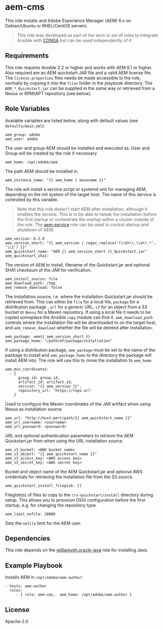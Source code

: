 # aem-cms

This role installs and Adobe Experience Manager (AEM) 6.x on Debian/Ubuntu or RHEL/CentOS servers.
> This role was developed as part of the wcm.io set of roles to integrate Ansible with [CONGA](http://devops.wcm.io/conga/) but can be used independently of it.

## Requirements

This role requires Ansible 2.2 or higher and works with AEM 6.1 or higher. Also required are an AEM quickstart JAR file and a valid AEM license file. The `license.properties` files needs be made accessible to the role, normally by copying it into the `files` folder in the playbook directory. The `AEM_*_Quickstart.jar` can be supplied in the same way or retrieved from a Nexus or RPM/APT repository (see below).

## Role Variables

Available variables are listed below, along with default values (see `defaults/main.yml`):

	aem_group: adobe
	aem_user: adobe

The user and group AEM should be installed and executed as. User and Group will be created by the role if necessary.

	aem_home: /opt/adobe/aem

The path AEM should be installed in.

	aem_instance_name: "{{ aem_home | basename }}"

The role will install a service script or systemd unit for managing AEM, depending on the init system of the target host. The name of this service is controlled by this variable. 
> Note that this role doesn't start AEM after installation, although it enables the service. This is to be able to tweak the installation before the first startup or orchestrate the startup within a cluster outside of the role. The [aem-service](https://github.com/wcm-io-devops/ansible-aem-service) role can be used to control startup and shutdown of AEM.

	aem_version: 6.2.0
	aem_version_short: "{{ aem_version | regex_replace('(\\d+\\.\\d+).*', '\\1') }}"
	aem_quickstart_name: "AEM_{{ aem_version_short }}_Quickstart.jar"
	aem_quickstart_sha1:

The version of AEM to install, filename of the Quickstart.jar and optional SHA1 checksum of the JAR for verification.

	aem_install_source: file
	aem_download_path: /tmp
	aem_remove_download: false

The installation source, i.e. where the installation Quickstart.jar should be retrieved from. This can either be `file` for a local file, `package` for a distribution package , `url` for a generic URL, `s3` for an object from a S3 bucket or `Nexus` for a Maven repository. If using a local file it needs to be copied someplace the Ansible `copy` module can find it. `aem_download_path` controls where the installation file will be downloaded to on the target host, and `aem_remove_download` whether the file will be deleted after installation.
	
	aem_package: aem{{ aem_version_short }}
	aem_package_home: "/path/of/package/installation"

If using a distribution package, `aem_package` must be set to the name of the package to install and `aem_package_home` to the directory the package will install AEM into. The role will use this to move the installation to `aem_home`.

	aem_mvn_coordinates:
	  - {
		  group_id: group.id,
		  artifact_id: artifact.id,
		  version: "{{ aem_version }}",
		  repository_url: 'https://repo.url'
		}

Used to configure the Maven coordinates of the JAR artifact when using Nexus as installation source.

	aem_url: "http://host:port/path/{{ aem_quickstart_name }}"
	aem_url_username: <username>
	aem_url_password: <password>

URL and optional authentication parameters to retrieve the AEM Quickstart.jar from when using the URL installation source.

	aem_s3_bucket: <AWS bucket name>
	aem_s3_object: "{{ aem_quickstart_name }}"
	aem_s3_access_key: <AWS access key>
	aem_s3_secret_key: <AWS secret key>

Bucket and object name of the AEM Quickstart.jar and optional AWS credentials for retrieving the installation file from the S3 source. 

	aem_quickstart_install_fileglob: []
	
Fileglob(s) of files to copy to the `crx-quickstart/install` directory during setup. This allows you to provision OSGi configuration before the first startup, e.g. for changing the repository type.

	aem_limit_nofile: 20000

Sets the `nofile` limit for the AEM user.

## Dependencies

This role depends on the [williamyeh.oracle-java](https://galaxy.ansible.com/williamyeh/oracle-java/) role for installing Java.

## Example Playbook

Installs AEM in `/opt/adobe/aem-author`: 

    - hosts: aem-author
      roles:
         - { role: aem-cms,  aem_home: /opt/adobe/aem-author }

## License

Apache 2.0
